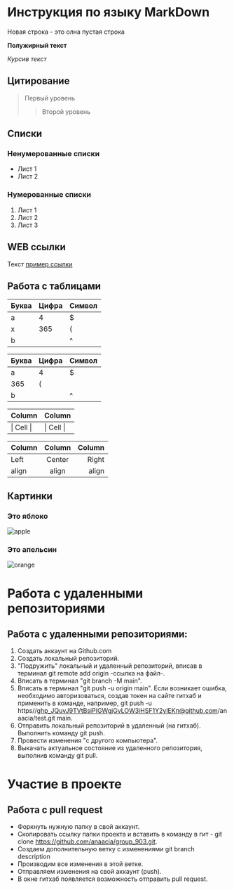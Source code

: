 # Инструкция по языку MarkDown

Новая строка - это олна пустая строка

**Полужирный текст**

*Курсив текст*

## Цитирование
> Первый уровень
>> Второй уровень

## Списки
### Ненумерованные списки
* Лист 1
* Лист 2
### Нумерованные списки
1. Лист 1
2. Лист 2
3. Лист 3

## WEB ссылки
Текст [пример ссылки](http.example.com "Всплывающая подсказка")

## Работа с таблицами

Буква | Цифра | Символ
------ | ------|----------
a      | 4     | $
x      | 365    | (
b      |       | ^  

Буква|Цифра|Символ
---|---|---
a|4|$
 |365|(
b| |^  

Column | Column
------ | ------
\| Cell \|| \| Cell \|  


Column | Column | Column
:----- | :----: | -----:
Left   | Center | Right
align  | align  | align

## Картинки

### Это яблоко

![apple](apple.jpg)

### Это апельсин

![orange](orange.png)


# Работа с удаленными репозиториями

## Работа с удаленными репозиториями:

1. Создать аккаунт на Github.com 
2. Создать локальный репозиторий.
3. "Подружить" локальный и удаленный репозиторий, вписав в терминал git remote add origin -ссылка на файл-.
4. Вписать в терминал "git branch -M main".
5. Вписать в терминал "git push -u origin main". Если возникает ошибка, необходимо авторизоваться, создав токен на сайте гитхаб и применить в команде, например, git push -u https//ghp_JQuvJ9TVtBsiPIGWgjGvLOW3iHSF1Y2ylEKп@github.com/anaacia/test.git main.
4. Отправить локальный репозиторий в удаленный (на гитхаб). Выполнить команду git push.
5. Провести изменения "с другого компьютера".
6. Выкачать актуальное состояние из удаленного репозитория, выполнив команду git pull.

# Участие в проекте

## Работа с pull request

* Форкнуть нужную папку в свой аккаунт.
* Скопировать ссылку папки проекта и вставить в команду в гит - git clone https://github.com/anaacia/group_903.git.
* Создаем дополнительную ветку с изменениями git branch description
* Производим все изменения в этой ветке.
* Отправляем изменения на свой аккаунт (push).
* В окне гитхаб появляется возможность отправить pull request.
